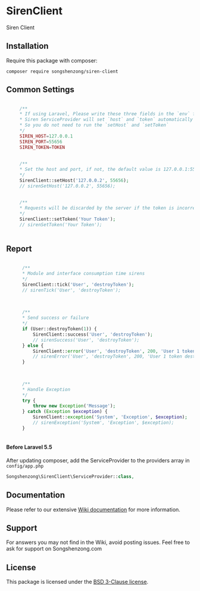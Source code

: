 # SirenClient

Siren Client

## Installation

Require this package with composer:

```shell
composer require songshenzong/siren-client
```


## Common Settings
```php

     /**
     * If using Laravel, Please write these three fields in the `env` file
     * Siren ServiceProvider will set `host` and `token` automatically
     * So you do not need to run the `setHost` and `setToken`
     */
     SIREN_HOST=127.0.0.1
     SIREN_PORT=55656
     SIREN_TOKEN=TOKEN
 
  
     /**
     * Set the host and port, if not, the default value is 127.0.0.1:55656
     */
     SirenClient::setHost('127.0.0.2', 55656);
     // sirenSetHost('127.0.0.2', 55656);
 
  
     /**
     * Requests will be discarded by the server if the token is incorrect
     */
     SirenClient::setToken('Your Token');
     // sirenSetToken('Your Token');
    
```

## Report
```php
                       
      /**
      * Module and interface consumption time sirens
      */
      SirenClient::tick('User', 'destroyToken');
      // sirenTick('User', 'destroyToken');
 
  
   
      /**
      * Send success or failure
      */
      if (User::destroyToken(1)) {
          SirenClient::success('User', 'destroyToken');
          // sirenSuccess('User', 'destroyToken');
      } else {
          SirenClient::error('User', 'destroyToken', 200, 'User 1 token destroy failed');
          // sirenError('User', 'destroyToken', 200, 'User 1 token destroy failed');
      }

 
  
      /**
      * Handle Exception
      */
      try {
          throw new Exception('Message');
      } catch (Exception $exception) {
          SirenClient::exception('System', 'Exception', $exception);
          // sirenException('System', 'Exception', $exception);
      }
         
```



####  Before Laravel 5.5
After updating composer, add the ServiceProvider to the providers array in `config/app.php`

```php
Songshenzong\SirenClient\ServiceProvider::class,
```


## Documentation

Please refer to our extensive [Wiki documentation](https://github.com/songshenzong/siren-client/wiki) for more information.


## Support

For answers you may not find in the Wiki, avoid posting issues. Feel free to ask for support on Songshenzong.com


## License

This package is licensed under the [BSD 3-Clause license](http://opensource.org/licenses/BSD-3-Clause).

